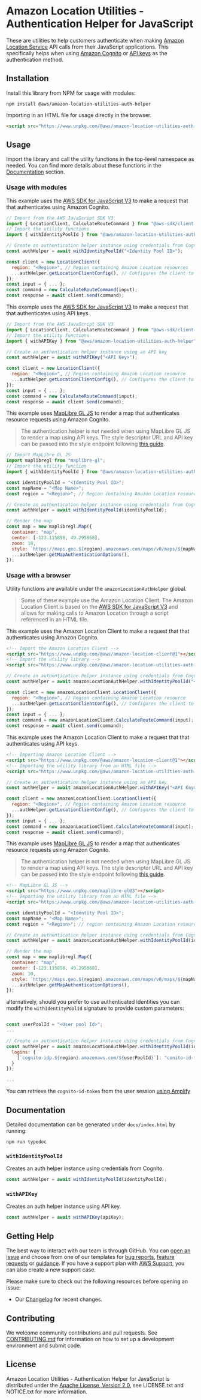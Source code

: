 # Amazon Location Utilities - Authentication Helper for JavaScript

These are utilities to help customers authenticate when making [Amazon Location Service](https://aws.amazon.com/location/) API calls from their JavaScript applications. This specifically helps when using [Amazon Cognito](https://docs.aws.amazon.com/location/latest/developerguide/authenticating-using-cognito.html) or [API keys](https://docs.aws.amazon.com/location/latest/developerguide/using-apikeys.html) as the authentication method.

## Installation

Install this library from NPM for usage with modules:

```console
npm install @aws/amazon-location-utilities-auth-helper
```

Importing in an HTML file for usage directly in the browser.

```html
<script src="https://www.unpkg.com/@aws/amazon-location-utilities-auth-helper@1"></script>
```

## Usage

Import the library and call the utility functions in the top-level namespace as needed. You can find more details about these functions in the [Documentation](#documentation) section.

### Usage with modules

This example uses the [AWS SDK for JavaScript V3](https://github.com/aws/aws-sdk-js-v3) to make a request that that authenticates using Amazon Cognito.

```javascript
// Import from the AWS JavaScript SDK V3
import { LocationClient, CalculateRouteCommand } from "@aws-sdk/client-location";
// Import the utility functions
import { withIdentityPoolId } from "@aws/amazon-location-utilities-auth-helper";

// Create an authentication helper instance using credentials from Cognito
const authHelper = await withIdentityPoolId("<Identity Pool ID>");

const client = new LocationClient({
  region: "<Region>", // Region containing Amazon Location resources
  ...authHelper.getLocationClientConfig(), // Configures the client to use credentials obtained via Amazon Cognito
});
const input = { ... };
const command = new CalculateRouteCommand(input);
const response = await client.send(command);
```

This example uses the [AWS SDK for JavaScript V3](https://github.com/aws/aws-sdk-js-v3) to make a request that that authenticates using API keys.

```javascript
// Import from the AWS JavaScript SDK V3
import { LocationClient, CalculateRouteCommand } from "@aws-sdk/client-location";
// Import the utility functions
import { withAPIKey } from "@aws/amazon-location-utilities-auth-helper";

// Create an authentication helper instance using an API key
const authHelper = await withAPIKey("<API Key>");

const client = new LocationClient({
  region: "<Region>", // Region containing Amazon Location resource
  ...authHelper.getLocationClientConfig(), // Configures the client to use API keys when making supported requests
});
const input = { ... };
const command = new CalculateRouteCommand(input);
const response = await client.send(command);
```

This example uses [MapLibre GL JS](https://maplibre.org/projects/maplibre-gl-js/) to render a map that authenticates resource requests using Amazon Cognito.

> The authentication helper is not needed when using MapLibre GL JS to render a map using API keys. The style descriptor URL and API key can be passed into the style endpoint following [this guide](https://docs.aws.amazon.com/location/latest/developerguide/using-apikeys.html#using-apikeys-in-maps).

```javascript
// Import MapLibre GL JS
import maplibregl from "maplibre-gl";
// Import the utility function
import { withIdentityPoolId } from "@aws/amazon-location-utilities-auth-helper";

const identityPoolId = "<Identity Pool ID>";
const mapName = "<Map Name>";
const region = "<Region>"; // Region containing Amazon Location resource

// Create an authentication helper instance using credentials from Cognito
const authHelper = await withIdentityPoolId(identityPoolId);

// Render the map
const map = new maplibregl.Map({
  container: "map",
  center: [-123.115898, 49.295868],
  zoom: 10,
  style: `https://maps.geo.${region}.amazonaws.com/maps/v0/maps/${mapName}/style-descriptor`,
  ...authHelper.getMapAuthenticationOptions(),
});
```

### Usage with a browser

Utility functions are available under the `amazonLocationAuthHelper` global.

> Some of these example use the Amazon Location Client. The Amazon Location Client is based on the [AWS SDK for JavaScript V3](https://github.com/aws/aws-sdk-js-v3) and allows for making calls to Amazon Location through a script referenced in an HTML file.

This example uses the Amazon Location Client to make a request that that authenticates using Amazon Cognito.

```html
<!-- Import the Amazon Location Client -->
<script src="https://www.unpkg.com/@aws/amazon-location-client@1"></script>
<!-- Import the utility library -->
<script src="https://www.unpkg.com/@aws/amazon-location-utilities-auth-helper@1"></script>
```

```javascript
// Create an authentication helper instance using credentials from Cognito
const authHelper = await amazonLocationAuthHelper.withIdentityPoolId("<Identity Pool ID>");

const client = new amazonLocationClient.LocationClient({
  region: "<Region>", // Region containing Amazon Location resource
  ...authHelper.getLocationClientConfig(), // Configures the client to use credentials obtained via Amazon Cognito
});
const input = { ... };
const command = new amazonLocationClient.CalculateRouteCommand(input);
const response = await client.send(command);
```

This example uses the Amazon Location Client to make a request that that authenticates using API keys.

```html
<!-- Importing Amazon Location Client -->
<script src="https://www.unpkg.com/@aws/amazon-location-client@1"></script>
<!-- Importing the utility library from an HTML file -->
<script src="https://www.unpkg.com/@aws/amazon-location-utilities-auth-helper@1"></script>
```

```javascript
// Create an authentication helper instance using an API key
const authHelper = await amazonLocationAuthHelper.withAPIKey("<API Key>");

const client = new amazonLocationClient.LocationClient({
  region: "<Region>", // Region containing Amazon Location resource
  ...authHelper.getLocationClientConfig(), // Configures the client to use API keys when making supported requests
});
const input = { ... };
const command = new amazonLocationClient.CalculateRouteCommand(input);
const response = await client.send(command);
```

This example uses [MapLibre GL JS](https://maplibre.org/projects/maplibre-gl-js/) to render a map that authenticates resource requests using Amazon Cognito.

> The authentication helper is not needed when using MapLibre GL JS to render a map using API keys. The style descriptor URL and API key can be passed into the style endpoint following [this guide](https://docs.aws.amazon.com/location/latest/developerguide/using-apikeys.html#using-apikeys-in-maps).

```html
<!-- MapLibre GL JS -->
<script src="https://www.unpkg.com/maplibre-gl@3"></script>
<!-- Importing the utility library from an HTML file -->
<script src="https://www.unpkg.com/@aws/amazon-location-utilities-auth-helper@1"></script>
```

```javascript
const identityPoolId = "<Identity Pool ID>";
const mapName = "<Map Name>";
const region = "<Region>"; // region containing Amazon Location resource

// Create an authentication helper instance using credentials from Cognito
const authHelper = await amazonLocationAuthHelper.withIdentityPoolId(identityPoolId);

// Render the map
const map = new maplibregl.Map({
  container: "map",
  center: [-123.115898, 49.295868],
  zoom: 10,
  style: `https://maps.geo.${region}.amazonaws.com/maps/v0/maps/${mapName}/style-descriptor`,
  ...authHelper.getMapAuthenticationOptions(),
});
```

alternatively, should you prefer to use authenticated identities you can modify the `withIdentityPoolId` signature to provide custom parameters:

```javascript

const userPoolId = "<User pool Id>";
...

// Create an authentication helper instance using credentials from Cognito
const authHelper = await amazonLocationAuthHelper.withIdentityPoolId(identityPoolId, {
  logins: {
    [`cognito-idp.${region}.amazonaws.com/${userPoolId}`]: "conito-id-token"
  }
});

...
```

You can retrieve the `cognito-id-token` from the user session [using Amplify](https://docs.amplify.aws/javascript/build-a-backend/auth/manage-user-session/#retrieve-a-user-session)

## Documentation

Detailed documentation can be generated under `docs/index.html` by running:

```console
npm run typedoc
```

### `withIdentityPoolId`

Creates an auth helper instance using credentials from Cognito.

```javascript
const authHelper = await withIdentityPoolId(identityPoolId);
```

### `withAPIKey`

Creates an auth helper instance using API key.

```javascript
const authHelper = await withAPIKey(apiKey);
```

## Getting Help

The best way to interact with our team is through GitHub.
You can [open an issue](https://github.com/aws-geospatial/amazon-location-utilities-auth-helper-js/issues/new/choose) and choose from one of our templates for
[bug reports](https://github.com/aws-geospatial/amazon-location-utilities-auth-helper-js/issues/new?assignees=&labels=bug%2C+needs-triage&template=---bug-report.md&title=),
[feature requests](https://github.com/aws-geospatial/amazon-location-utilities-auth-helper-js/issues/new?assignees=&labels=feature-request&template=---feature-request.md&title=)
or [guidance](https://github.com/aws-geospatial/amazon-location-utilities-auth-helper-js/issues/new?assignees=&labels=guidance%2C+needs-triage&template=---questions---help.md&title=).
If you have a support plan with [AWS Support](https://aws.amazon.com/premiumsupport/), you can also create a new support case.

Please make sure to check out the following resources before opening an issue:

- Our [Changelog](https://github.com/aws-geospatial/amazon-location-utilities-auth-helper-js/blob/master/CHANGELOG.md) for recent changes.

## Contributing

We welcome community contributions and pull requests. See [CONTRIBUTING.md](https://github.com/aws-geospatial/amazon-location-utilities-auth-helper-js/blob/master/CONTRIBUTING.md) for information on how to set up a development environment and submit code.

## License

Amazon Location Utilities - Authentication Helper for JavaScript is distributed under the
[Apache License, Version 2.0](http://www.apache.org/licenses/LICENSE-2.0),
see LICENSE.txt and NOTICE.txt for more information.
